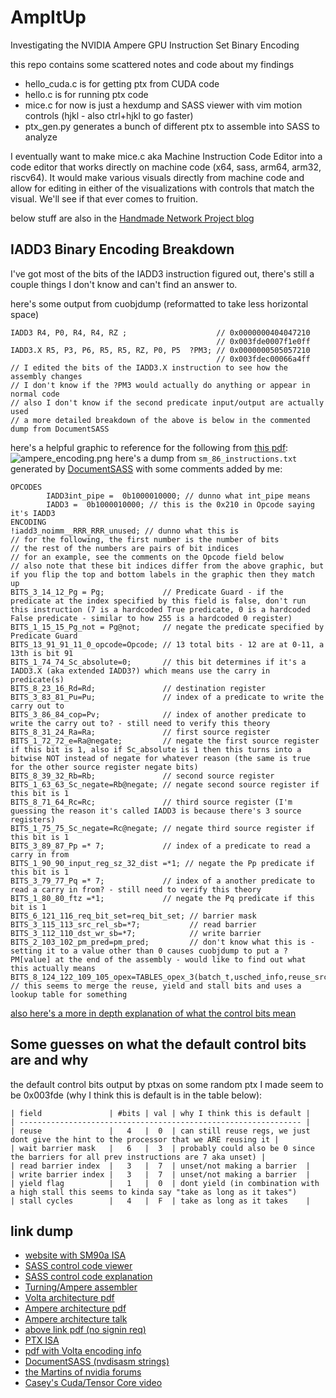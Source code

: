 # AmpItUp
Investigating the NVIDIA Ampere GPU Instruction Set Binary Encoding

this repo contains some scattered notes and code about my findings
- hello_cuda.c is for getting ptx from CUDA code
- hello.c is for running ptx code
- mice.c for now is just a hexdump and SASS viewer with vim motion controls (hjkl - also ctrl+hjkl to go faster)
- ptx_gen.py generates a bunch of different ptx to assemble into SASS to analyze

I eventually want to make mice.c aka Machine Instruction Code Editor into a code editor that works directly on machine code (x64, sass, arm64, arm32, riscv64).
It would make various visuals directly from machine code and allow for editing in either of the visualizations with controls that match the visual.
We'll see if that ever comes to fruition.

below stuff are also in the [Handmade Network Project blog](https://handmade.network/p/691/ampitup/blog)

## IADD3 Binary Encoding Breakdown

I've got most of the bits of the IADD3 instruction figured out, there's still a couple things I don't know and can't find an answer to.

here's some output from cuobjdump (reformatted to take less horizontal space)
```
IADD3 R4, P0, R4, R4, RZ ;                    // 0x0000000404047210
                                              // 0x003fde0007f1e0ff
IADD3.X R5, P3, P6, R5, R5, RZ, P0, P5  ?PM3; // 0x0000000505057210
                                              // 0x003fdec00066a4ff
// I edited the bits of the IADD3.X instruction to see how the assembly changes
// I don't know if the ?PM3 would actually do anything or appear in normal code
// also I don't know if the second predicate input/output are actually used
// a more detailed breakdown of the above is below in the commented dump from DocumentSASS
```

here's a helpful graphic to reference for the following from [this pdf](https://www.cse.ust.hk/~weiwa/papers/yan-ppopp20.pdf): ![ampere_encoding.png](https://assets.media.handmade.network/2ab8efba-002f-44f4-a552-cabb0cab6a8a/ampere_encoding.png)
here's a dump from `sm_86_instructions.txt` generated by [DocumentSASS](https://github.com/0xD0GF00D/DocumentSASS?tab=readme-ov-file#how-to-run) with some comments added by me:
```
OPCODES
        IADD3int_pipe =  0b1000010000; // dunno what int_pipe means
        IADD3 =  0b1000010000; // this is the 0x210 in Opcode saying it's IADD3
ENCODING
!iadd3_noimm__RRR_RRR_unused; // dunno what this is
// for the following, the first number is the number of bits
// the rest of the numbers are pairs of bit indices
// for an example, see the comments on the Opcode field below
// also note that these bit indices differ from the above graphic, but if you flip the top and bottom labels in the graphic then they match up
BITS_3_14_12_Pg = Pg;             // Predicate Guard - if the predicate at the index specified by this field is false, don't run this instruction (7 is a hardcoded True predicate, 0 is a hardcoded False predicate - similar to how 255 is a hardcoded 0 register)
BITS_1_15_15_Pg_not = Pg@not;     // negate the predicate specified by Predicate Guard
BITS_13_91_91_11_0_opcode=Opcode; // 13 total bits - 12 are at 0-11, a 13th is bit 91
BITS_1_74_74_Sc_absolute=0;       // this bit determines if it's a IADD3.X (aka extended IADD3?) which means use the carry in predicate(s)
BITS_8_23_16_Rd=Rd;               // destination register
BITS_3_83_81_Pu=Pu;               // index of a predicate to write the carry out to
BITS_3_86_84_cop=Pv;              // index of another predicate to write the carry out to? - still need to verify this theory
BITS_8_31_24_Ra=Ra;               // first source register
BITS_1_72_72_e=Ra@negate;         // negate the first source register if this bit is 1, also if Sc_absolute is 1 then this turns into a bitwise NOT instead of negate for whatever reason (the same is true for the other source register negate bits)
BITS_8_39_32_Rb=Rb;               // second source register
BITS_1_63_63_Sc_negate=Rb@negate; // negate second source register if this bit is 1
BITS_8_71_64_Rc=Rc;               // third source register (I'm guessing the reason it's called IADD3 is because there's 3 source registers)
BITS_1_75_75_Sc_negate=Rc@negate; // negate third source register if this bit is 1
BITS_3_89_87_Pp =* 7;             // index of a predicate to read a carry in from
BITS_1_90_90_input_reg_sz_32_dist =*1; // negate the Pp predicate if this bit is 1
BITS_3_79_77_Pq =* 7;             // index of a another predicate to read a carry in from? - still need to verify this theory
BITS_1_80_80_ftz =*1;             // negate the Pq predicate if this bit is 1
BITS_6_121_116_req_bit_set=req_bit_set; // barrier mask
BITS_3_115_113_src_rel_sb=*7;           // read barrier
BITS_3_112_110_dst_wr_sb=*7;            // write barrier
BITS_2_103_102_pm_pred=pm_pred;         // don't know what this is - setting it to a value other than 0 causes cuobjdump to put a ?PM[value] at the end of the assembly - would like to find out what this actually means
BITS_8_124_122_109_105_opex=TABLES_opex_3(batch_t,usched_info,reuse_src_a,reuse_src_b,reuse_src_c); // this seems to merge the reuse, yield and stall bits and uses a lookup table for something
```
[also here's a more in depth explanation of what the control bits mean]( https://github.com/NervanaSystems/maxas/wiki/Control-Codes )



## Some guesses on what the default control bits are and why

the default control bits output by ptxas on some random ptx I made seem to be 0x003fde (why I think this is default is in the table below):

```
| field               | #bits | val | why I think this is default |
| --------------------------------------------------------------- |
| reuse               |   4   |  0  | can still reuse regs, we just dont give the hint to the processor that we ARE reusing it |
| wait barrier mask   |   6   |  3  | probably could also be 0 since the barriers for all prev instructions are 7 aka unset) |
| read barrier index  |   3   |  7  | unset/not making a barrier  |
| write barrier index |   3   |  7  | unset/not making a barrier  |
| yield flag          |   1   |  0  | dont yield (in combination with a high stall this seems to kinda say "take as long as it takes")
| stall cycles        |   4   |  F  | take as long as it takes    |
```


## link dump
- [website with SM90a ISA         ]( https://kuterdinel.com/nv_isa/ )
- [SASS control code viewer       ]( https://kuterdinel.com/nvidia-sass-control-code-viewer.html )
- [SASS control code explanation  ]( https://github.com/NervanaSystems/maxas/wiki/Control-Codes )
- [Turning/Ampere assembler       ]( https://github.com/daadaada/turingas/tree/master )
- [Volta architecture pdf         ]( https://arxiv.org/pdf/1804.06826 )
- [Ampere architecture pdf        ]( https://arxiv.org/pdf/2208.11174 )
- [Ampere architecture talk       ]( https://www.nvidia.com/en-us/on-demand/session/gtcspring21-s33322/ )
- [above link pdf (no signin req) ]( https://cfvod.kaltura.com/api_v3/index.php/service/attachment_attachmentAsset/action/serve/attachmentAssetId/1_ezjj6bp9/ks/djJ8MjkzNTc3MXzsRYu5cyOvZOPrEK0zuiSWMgkhZRcJ8ZojnzQVpbbToju32ezHgp_cvJof00nEyQtYn_RtY3cHjAEAorx2_fKdnalKRg112fj0a6jK53tZhB-Gn1VtTpt7sPj-iRSoSUNDjcpWwaaRrodrgfxAR2dUOT9gmEUFvq0Hx2ECrYhFCT6vwGmRMvN4nUjWX2OBp74EkAxM8worwHEaqsQCi-zl )
- [PTX ISA                        ]( https://docs.nvidia.com/cuda/parallel-thread-execution/ )
- [pdf with Volta encoding info   ]( https://www.cse.ust.hk/~weiwa/papers/yan-ppopp20.pdf )
- [DocumentSASS (nvdisasm strings)]( https://github.com/0xD0GF00D/DocumentSASS )
- [the Martins of nvidia forums   ]( https://forums.developer.nvidia.com/u/njuffa/summary )
- [Casey's Cuda/Tensor Core video ]( https://www.youtube.com/watch?v=uBtuMsAY7J8 )

